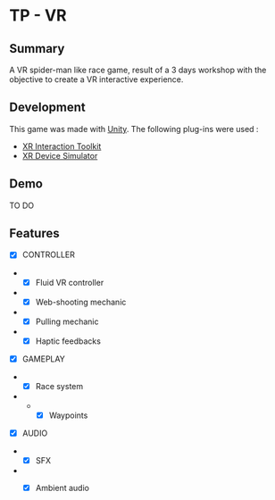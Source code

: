 # TP - VR
## Summary

A VR spider-man like race game, result of a 3 days workshop with the objective to create a VR interactive experience.

## Development

This game was made with [Unity](https://www.unrealengine.com/fr).
The following plug-ins were used :
- [XR Interaction Toolkit](https://docs.unity3d.com/Packages/com.unity.xr.interaction.toolkit@2.5/manual/index.html)
- [XR Device Simulator](https://medium.com/@victormct/create-test-you-vr-projects-without-needing-a-physical-vt-headset-in-unity-ae2545431e0e)

## Demo

TO DO

## Features  
  
- [x] CONTROLLER
- - [x] Fluid VR controller
- - [x] Web-shooting mechanic
- - [x] Pulling mechanic
- - [x] Haptic feedbacks

- [x] GAMEPLAY
- - [x] Race system
- - - [x] Waypoints

- [x] AUDIO
- - [x] SFX
- - [x] Ambient audio


